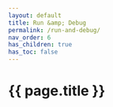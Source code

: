 ```yaml
---
layout: default
title: Run &amp; Debug
permalink: /run-and-debug/
nav_order: 6
has_children: true
has_toc: false
---
```


# {{ page.title }}

